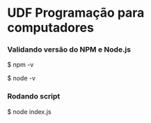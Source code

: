 # UDF Programação para computadores

### Validando versão do NPM e Node.js
$ npm -v

$ node -v

### Rodando script
$ node index.js